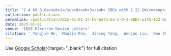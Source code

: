 ```yaml
---
title: "2.4 kV β-Ga<sub>2</sub>O<sub>3</sub> SBDs with 1.22 GW/cm<sup>2</sup> Figure of Merit by N<sub>2</sub>O Plasma Treatment"
collection: publications
permalink: /publication/2025-01-01-24-kV-beta-Ga-2-O-3-SBDs-with-122-GWcm-2-Figure-of-Merit-by-N-2-O-Plasma-Treatment
date: 2025-01-01
venue: 'IEEE Electron Device Letters'
citation: ' Yongjie He,  Maolin Pan,  Jining Yang,  Wenjun Liu,  Hao Zhu, &quot;2.4 kV $beta$-Ga 2 O 3 SBDs with 1.22 GW/cm 2 Figure of Merit by N 2 O Plasma Treatment.&quot; IEEE Electron Device Letters, 2025.'
---
```

Use [Google Scholar](https://scholar.google.com/scholar?q=2.4+kV+$beta$+Ga+2+O+3+SBDs+with+1.22+GW/cm+2+Figure+of+Merit+by+N+2+O+Plasma+Treatment){:target="_blank"} for full citation